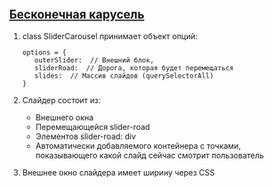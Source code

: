 ## [Бесконечная карусель](ya.ru)
1. class SliderCarousel принимает объект опций:
      ```
      options = {
         outerSlider:  // Внешний блок,
         sliderRoad:  // Дорога, которая будет перемещаться
         slides:  // Массив слайдов (querySelectorAll)
      }
      ```
3. Слайдер состоит из:
    * Внешнего окна  
    * Перемещающейся slider-road  
    * Элементов slider-road: div
    * Автоматически добавляемого контейнера с точками, показывающего какой слайд сейчас смотрит пользователь  

1. Внешнее окно слайдера имеет ширину через CSS
